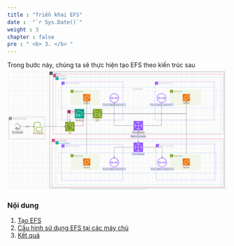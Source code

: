 ```yaml
---
title : "Triển khai EFS"
date :  "`r Sys.Date()`" 
weight : 3 
chapter : false
pre : " <b> 3. </b> "
---
```


Trong bước này, chúng ta sẽ thực hiện tạo EFS theo kiến trúc sau
![diagram](/public/images/1.introduce/diagram1.png)

### Nội dung

 1. [Tạo EFS](3-Efs/3.1-createefs)
 2. [Cấu hình sử dụng EFS tại các máy chủ](3-Efs/3.2-efsconf)
 3. [Kết quả](3-Efs/3.3-result)

